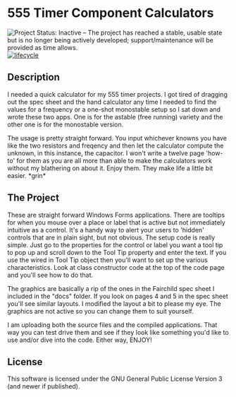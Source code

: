 # 555 Timer Component Calculators

![Project Status: Inactive – The project has reached a stable, usable state but is no longer being actively developed; support/maintenance will be provided as time allows.](http://www.repostatus.org/badges/latest/inactive.svg)
[![lifecycle](https://img.shields.io/badge/lifecycle-stable-green.svg)](https://www.tidyverse.org/lifecycle/#stable)

## Description

I needed a quick calculator for my 555 timer projects. I got tired of dragging out the spec sheet and the hand calculator any time I needed to find the values for a frequency or a one-shot monostable setup so I sat down and wrote these two apps. One is for the astable (free running) variety and the other one is for the monostable version.

The usage is pretty straight forward. You input whichever knowns you have like the two resistors and freqency and then let the calculator compute the unknown, in this instance, the capacitor. I won't write a twelve page 'how-to' for them as you are all more than able to make the calculators work without my blathering on about it. Enjoy them. They make life a little bit easier. \*grin\*

## The Project

These are straight forward Windows Forms applications. There are tooltips for when you mouse over a place or label that is active but not immediately intuitive as a control. It's a handy way to alert your users to 'hidden' controls that are in plain sight, but not obvious. The setup code is really simple. Just go to the properties for the control or label you want a tool tip to pop up and scroll down to the Tool Tip property and enter the text. If you use the wired in Tool Tip object then you'll want to set up the various characteristics. Look at class constructor code at the top of the code page and you'll see how to do that.

The graphics are basically a rip of the ones in the Fairchild spec sheet I included in the "docs" folder. If you look on pages 4 and 5 in the spec sheet you'll see similar layouts. I modified the layout a bit to please my eye. The graphics are not active so you can change them to suit yourself.

I am uploading both the source files and the compiled applications. That way you can test drive them and see if they look like something you'd like to use and/or dive into the code. Either way, ENJOY!

## License

This software is licensed under the GNU General Public License Version 3 (and newer if published).
